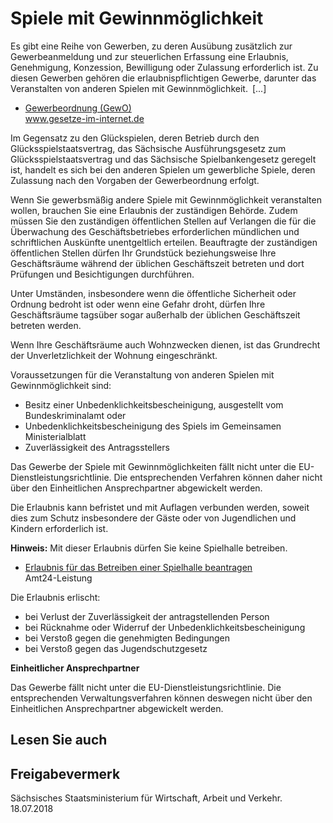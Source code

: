 # Spiele mit Gewinnmöglichkeit

Es gibt eine Reihe von Gewerben, zu deren Ausübung zusätzlich zur Gewerbeanmeldung und zur steuerlichen Erfassung eine Erlaubnis, Genehmigung, Konzession, Bewilligung oder Zulassung erforderlich ist. Zu diesen Gewerben gehören die erlaubnispflichtigen Gewerbe, darunter das Veranstalten von anderen Spielen mit Gewinnmöglichkeit. [...]

* [Gewerbeordnung (GewO)](http://www.gesetze-im-internet.de/gewo/index.html "Gewerbeordnung (GewO)")  
   www.gesetze-im-internet.de

Im Gegensatz zu den Glückspielen, deren Betrieb durch den Glücksspielstaatsvertrag, das Sächsische Ausführungsgesetz zum Glücksspielstaatsvertrag und das Sächsische Spielbankengesetz geregelt ist, handelt es sich bei den anderen Spielen um gewerbliche Spiele, deren Zulassung nach den Vorgaben der Gewerbeordnung erfolgt.

Wenn Sie gewerbsmäßig andere Spiele mit Gewinnmöglichkeit veranstalten wollen, brauchen Sie eine Erlaubnis der zuständigen Behörde. Zudem müssen Sie den zuständigen öffentlichen Stellen auf Verlangen die für die Überwachung des Geschäftsbetriebes erforderlichen mündlichen und schriftlichen Auskünfte unentgeltlich erteilen. Beauftragte der zuständigen öffentlichen Stellen dürfen Ihr Grundstück beziehungsweise Ihre Geschäftsräume während der üblichen Geschäftszeit betreten und dort Prüfungen und Besichtigungen durchführen.

Unter Umständen, insbesondere wenn die öffentliche Sicherheit oder Ordnung bedroht ist oder wenn eine Gefahr droht, dürfen Ihre Geschäftsräume tagsüber sogar außerhalb der üblichen Geschäftszeit betreten werden.

Wenn Ihre Geschäftsräume auch Wohnzwecken dienen, ist das Grundrecht der Unverletzlichkeit der Wohnung eingeschränkt.

Voraussetzungen für die Veranstaltung von anderen Spielen mit Gewinnmöglichkeit sind:

* Besitz einer Unbedenklichkeitsbescheinigung, ausgestellt vom Bundeskriminalamt oder
* Unbedenklichkeitsbescheinigung des Spiels im Gemeinsamen Ministerialblatt
* Zuverlässigkeit des Antragsstellers

Das Gewerbe der Spiele mit Gewinnmöglichkeiten fällt nicht unter die EU-Dienstleistungsrichtlinie. Die entsprechenden Verfahren können daher nicht über den Einheitlichen Ansprechpartner abgewickelt werden.

Die Erlaubnis kann befristet und mit Auflagen verbunden werden, soweit dies zum Schutz insbesondere der Gäste oder von Jugendlichen und Kindern erforderlich ist.

**Hinweis:** Mit dieser Erlaubnis dürfen Sie keine Spielhalle betreiben.

* [Erlaubnis für das Betreiben einer Spielhalle beantragen](https://amt24dev.sachsen.de/zufi/leistungen/6000181)  
   Amt24-Leistung

Die Erlaubnis erlischt:

* bei Verlust der Zuverlässigkeit der antragstellenden Person
* bei Rücknahme oder Widerruf der Unbedenklichkeitsbescheinigung
* bei Verstoß gegen die genehmigten Bedingungen
* bei Verstoß gegen das Jugendschutzgesetz

**Einheitlicher Ansprechpartner**

Das Gewerbe fällt nicht unter die EU-Dienstleistungsrichtlinie. Die entsprechenden Verwaltungsverfahren können deswegen nicht über den Einheitlichen Ansprechpartner abgewickelt werden.

## Lesen Sie auch

## Freigabevermerk

Sächsisches Staatsministerium für Wirtschaft, Arbeit und Verkehr. 18.07.2018
